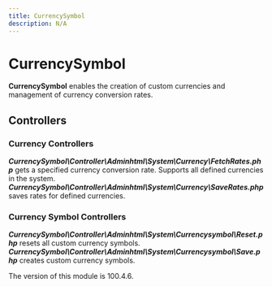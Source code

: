 ```yaml
---
title: CurrencySymbol
description: N/A
---
```


# CurrencySymbol

**CurrencySymbol** enables the creation of custom currencies and management of currency conversion rates.

## Controllers

### Currency Controllers

***CurrencySymbol\Controller\Adminhtml\System\Currency\FetchRates.php*** gets a specified currency conversion rate.
Supports all defined currencies in the system.
***CurrencySymbol\Controller\Adminhtml\System\Currency\SaveRates.php*** saves rates for defined currencies.

### Currency Symbol Controllers

***CurrencySymbol\Controller\Adminhtml\System\Currencysymbol\Reset.php*** resets all custom currency symbols.
***CurrencySymbol\Controller\Adminhtml\System\Currencysymbol\Save.php*** creates custom currency symbols.

<InlineAlert slots="text" />
The version of this module is 100.4.6.
